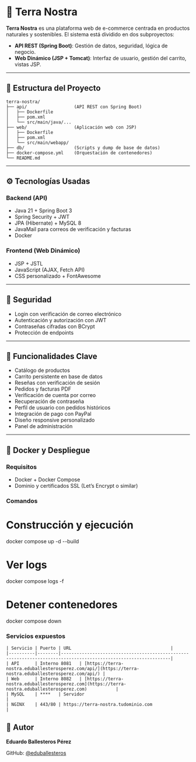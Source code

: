 # 🌱 Terra Nostra

**Terra Nostra** es una plataforma web de e-commerce centrada en productos naturales y sostenibles. El sistema está dividido en dos subproyectos:

- **API REST (Spring Boot)**: Gestión de datos, seguridad, lógica de negocio.
- **Web Dinámico (JSP + Tomcat)**: Interfaz de usuario, gestión del carrito, vistas JSP.

---

## 📁 Estructura del Proyecto

```plaintext
terra-nostra/
├── api/                  (API REST con Spring Boot)
│   ├── Dockerfile
│   ├── pom.xml
│   └── src/main/java/...
├── web/                  (Aplicación web con JSP)
│   ├── Dockerfile
│   ├── pom.xml
│   └── src/main/webapp/
├── db/                   (Scripts y dump de base de datos)
├── docker-compose.yml    (Orquestación de contenedores)
└── README.md

```


---

## ⚙️ Tecnologías Usadas

### Backend (API)

- Java 21 + Spring Boot 3  
- Spring Security + JWT  
- JPA (Hibernate) + MySQL 8  
- JavaMail para correos de verificación y facturas  
- Docker  

### Frontend (Web Dinámico)

- JSP + JSTL  
- JavaScript (AJAX, Fetch API)  
- CSS personalizado + FontAwesome
  
---

## 🔐 Seguridad

- Login con verificación de correo electrónico  
- Autenticación y autorización con JWT  
- Contraseñas cifradas con BCrypt  
- Protección de endpoints  

---

## 🛒 Funcionalidades Clave

- Catálogo de productos  
- Carrito persistente en base de datos  
- Reseñas con verificación de sesión  
- Pedidos y facturas PDF  
- Verificación de cuenta por correo  
- Recuperación de contraseña  
- Perfil de usuario con pedidos históricos  
- Integración de pago con PayPal  
- Diseño responsive personalizado  
- Panel de administración  

---

## 🐳 Docker y Despliegue

### Requisitos

- Docker + Docker Compose  
- Dominio y certificados SSL (Let’s Encrypt o similar)

### Comandos

# Construcción y ejecución
docker compose up -d --build

# Ver logs
docker compose logs -f

# Detener contenedores
docker compose down


### Servicios expuestos

```
| Servicio | Puerto | URL                                      |
|----------|--------|----------------------------------------------------------------------------------------------------------------|
| API      | Interno 8081   | [https://terra-nostra.eduballesterosperez.com/api/](https://terra-nostra.eduballesterosperez.com/api/) |
| Web      | Interno 8082   | [https://terra-nostra.eduballesterosperez.com](https://terra-nostra.eduballesterosperez.com)           |
| MySQL    | ****   | Servidor                                                                                                       |
| NGINX    | 443/80 | https://terra-nostra.tudominio.com                                                                             |
```
## 🧠 Autor

**Eduardo Ballesteros Pérez**  

GitHub: [@eduballesteros](https://github.com/eduballesteros)

